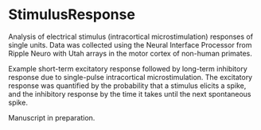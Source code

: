 # StimulusResponse

Analysis of electrical stimulus (intracortical microstimulation) responses of single units. Data was collected using the Neural Interface Processor from Ripple Neuro with Utah arrays in the motor cortex of non-human primates. 

Example short-term excitatory response followed by long-term inhibitory response due to single-pulse intracortical microstimulation. The excitatory response was quantified by the probability that a stimulus elicits a spike, and the inhibitory response by the time it takes until the next spontaneous spike.  



Manuscript in preparation.
